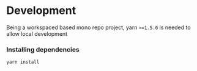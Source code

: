 # Development

Being a workspaced based mono repo project, yarn `>=1.5.0` is needed to allow local development

### Installing dependencies
```
yarn install
```
